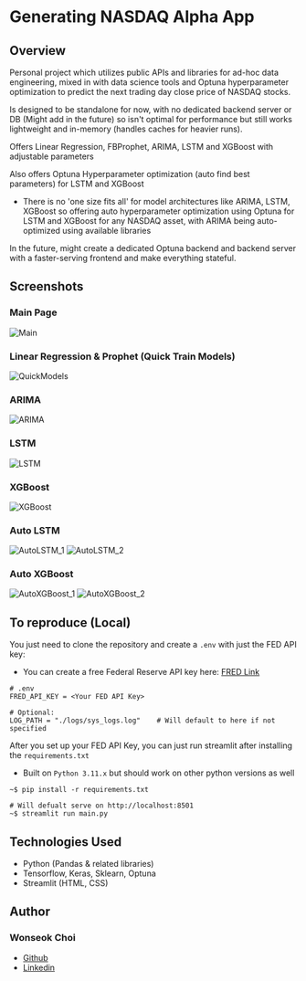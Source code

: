 # Generating NASDAQ Alpha App
## Overview
Personal project which utilizes public APIs and libraries for ad-hoc data engineering, mixed in with data science tools and Optuna hyperparameter optimization to predict the next trading day close price of NASDAQ stocks. 

Is designed to be standalone for now, with no dedicated backend server or DB (Might add in the future) so isn't optimal for performance but still works lightweight and in-memory (handles caches for heavier runs).

Offers Linear Regression, FBProphet, ARIMA, LSTM and XGBoost with adjustable parameters

Also offers Optuna Hyperparameter optimization (auto find best parameters) for LSTM and XGBoost
- There is no 'one size fits all' for model architectures like ARIMA, LSTM, XGBoost so offering auto hyperparameter optimization using Optuna for LSTM and XGBoost for any NASDAQ asset, with ARIMA being auto-optimized using available libraries

In the future, might create a dedicated Optuna backend and backend server with a faster-serving frontend and make everything stateful.

## Screenshots
### Main Page
![Main](images/mainpage.png)

### Linear Regression & Prophet (Quick Train Models)
![QuickModels](images/quickmodels.png)

### ARIMA
![ARIMA](images/arima.png)

### LSTM
![LSTM](images/lstm.png)

### XGBoost
![XGBoost](images/xgb.png)

### Auto LSTM
![AutoLSTM_1](images/auto-lstm_1.png)
![AutoLSTM_2](images/auto-lstm_2.png)

### Auto XGBoost
![AutoXGBoost_1](images/auto-xgb_1.png)
![AutoXGBoost_2](images/auto-xgb_2.png)


## To reproduce (Local)
You just need to clone the repository and create a `.env` with just the FED API key:
- You can create a free Federal Reserve API key here: [FRED Link](https://fred.stlouisfed.org/docs/api/api_key.html)
```
# .env
FRED_API_KEY = <Your FED API Key>

# Optional:
LOG_PATH = "./logs/sys_logs.log"    # Will default to here if not specified
```
After you set up your FED API Key, you can just run streamlit after installing the `requirements.txt`
- Built on `Python 3.11.x` but should work on other python versions as well
```
~$ pip install -r requirements.txt

# Will defualt serve on http://localhost:8501
~$ streamlit run main.py
```

## Technologies Used
- Python (Pandas & related libraries)
- Tensorflow, Keras, Sklearn, Optuna
- Streamlit (HTML, CSS)

## Author
### Wonseok Choi
- [Github](https://github.com/iamwonseokchoi?tab=repositories)
- [Linkedin](https://www.linkedin.com/in/wonseok-c-387b57226/)